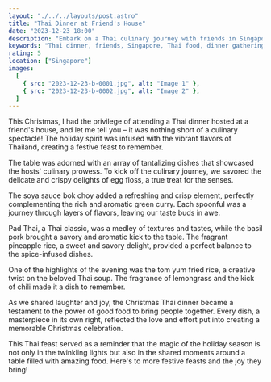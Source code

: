 ```yaml
---
layout: "./../../layouts/post.astro"
title: "Thai Dinner at Friend's House"
date: "2023-12-23 18:00"
description: "Embark on a Thai culinary journey with friends in Singapore as we share a delightful dinner at their place, savoring authentic Thai flavors and creating cherished memories."
keywords: "Thai dinner, friends, Singapore, Thai food, dinner gathering, Singaporean foodie, Thai cuisine, home dining, culinary experience, memorable moments, international flavors, food sharing."
rating: 5
location: ["Singapore"]
images:
  [
    { src: "2023-12-23-b-0001.jpg", alt: "Image 1" },
    { src: "2023-12-23-b-0002.jpg", alt: "Image 2" },
  ]
---
```


This Christmas, I had the privilege of attending a Thai dinner hosted at a friend's house, and let me tell you – it was nothing short of a culinary spectacle! The holiday spirit was infused with the vibrant flavors of Thailand, creating a festive feast to remember.

The table was adorned with an array of tantalizing dishes that showcased the hosts' culinary prowess. To kick off the culinary journey, we savored the delicate and crispy delights of egg floss, a true treat for the senses.

The soya sauce bok choy added a refreshing and crisp element, perfectly complementing the rich and aromatic green curry. Each spoonful was a journey through layers of flavors, leaving our taste buds in awe.

Pad Thai, a Thai classic, was a medley of textures and tastes, while the basil pork brought a savory and aromatic kick to the table. The fragrant pineapple rice, a sweet and savory delight, provided a perfect balance to the spice-infused dishes.

One of the highlights of the evening was the tom yum fried rice, a creative twist on the beloved Thai soup. The fragrance of lemongrass and the kick of chili made it a dish to remember.

As we shared laughter and joy, the Christmas Thai dinner became a testament to the power of good food to bring people together. Every dish, a masterpiece in its own right, reflected the love and effort put into creating a memorable Christmas celebration.

This Thai feast served as a reminder that the magic of the holiday season is not only in the twinkling lights but also in the shared moments around a table filled with amazing food. Here's to more festive feasts and the joy they bring!
